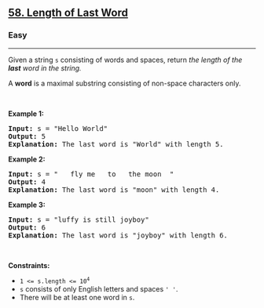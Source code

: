 <h2><a href="https://leetcode.com/problems/length-of-last-word/">58. Length of Last Word</a></h2><h3>Easy</h3><hr><div element-id="779"><p element-id="778">Given a string <code element-id="777">s</code> consisting of words and spaces, return <em element-id="776">the length of the <strong element-id="775">last</strong> word in the string.</em></p>

<p element-id="774">A <strong element-id="773">word</strong> is a maximal <span data-keyword="substring-nonempty" element-id="772">substring</span> consisting of non-space characters only.</p>

<p element-id="771">&nbsp;</p>
<p element-id="770"><strong class="example" element-id="769">Example 1:</strong></p>

<pre element-id="768"><strong element-id="767">Input:</strong> s = "Hello World"
<strong element-id="766">Output:</strong> 5
<strong element-id="765">Explanation:</strong> The last word is "World" with length 5.
</pre>

<p element-id="764"><strong class="example" element-id="763">Example 2:</strong></p>

<pre element-id="762"><strong element-id="761">Input:</strong> s = "   fly me   to   the moon  "
<strong element-id="760">Output:</strong> 4
<strong element-id="759">Explanation:</strong> The last word is "moon" with length 4.
</pre>

<p element-id="758"><strong class="example" element-id="757">Example 3:</strong></p>

<pre element-id="756"><strong element-id="755">Input:</strong> s = "luffy is still joyboy"
<strong element-id="754">Output:</strong> 6
<strong element-id="753">Explanation:</strong> The last word is "joyboy" with length 6.
</pre>

<p element-id="752">&nbsp;</p>
<p element-id="751"><strong element-id="750">Constraints:</strong></p>

<ul element-id="749">
	<li element-id="748"><code element-id="747">1 &lt;= s.length &lt;= 10<sup element-id="746">4</sup></code></li>
	<li element-id="745"><code element-id="744">s</code> consists of only English letters and spaces <code element-id="743">' '</code>.</li>
	<li element-id="742">There will be at least one word in <code element-id="741">s</code>.</li>
</ul>
</div>